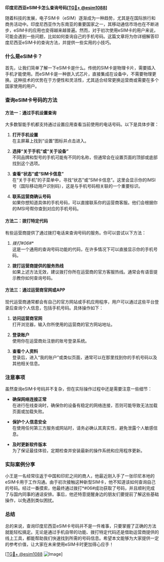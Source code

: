 **印度尼西亚eSIM卡怎么查询号码[[TG💪+ @esim1088](https://t.me/s/esim1088)]**

随着科技的发展，电子SIM卡（eSIM）逐渐成为一种趋势，尤其是在国际旅行和商务活动中。印度尼西亚作为东南亚的重要国家之一，其移动通信市场也在不断进步，eSIM卡的应用也变得越来越普遍。然而，对于初次使用eSIM卡的用户来说，可能会遇到一些问题，比如如何查询自己的手机号码。这篇文章将为你详细解答印度尼西亚eSIM卡的查询方法，并提供一些实用的小技巧。

### 什么是eSIM卡？

首先，让我们简单了解一下eSIM卡是什么。传统的SIM卡是物理卡片，需要插入手机才能使用。而eSIM卡是一种嵌入式芯片，直接集成在设备中，不需要物理更换。这种技术的优势在于方便性和灵活性，尤其适合经常更换运营商或需要在多个国家使用的用户。

### 查询eSIM卡号码的方法

#### 方法一：通过手机设置查询

大多数智能手机都支持通过设置应用查看当前使用的电话号码。以下是具体步骤：

1. **打开手机设置**  
   在主屏幕上找到“设置”图标并点击进入。

2. **选择“关于手机”或“关于设备”**  
   不同品牌和型号的手机可能有不同的名称，但通常会在设置页面的顶部或底部找到这个选项。

3. **查看“状态”或“SIM卡信息”**  
   在“关于手机”的子菜单中，寻找“状态”或“SIM卡信息”。这里会显示你的IMSI号（国际移动用户识别码），这是与手机号码相关联的一个重要标识。

4. **联系运营商确认号码**  
   如果你想知道具体的手机号码，可以直接联系你的运营商客服。他们会根据你的IMSI号帮你查到对应的手机号码。

#### 方法二：拨打特定代码

有些运营商提供了通过拨打电话来查询号码的服务。你可以尝试以下方法：

1. **拨打*#06#**  
   这是一个通用的查询号码功能的代码，在许多情况下可以直接显示你的手机号码。

2. **拨打运营商提供的服务热线**  
   如果上述方法无效，建议拨打你所在运营商的官方客服热线。通常会有语音提示教你如何查询号码。

#### 方法三：通过运营商官网或APP

现代运营商通常都会有自己的官方网站或手机应用程序，用户可以通过这些平台登录后查询个人信息，包括手机号码。具体操作如下：

1. **访问运营商官网**  
   打开浏览器，输入你所使用的运营商的官方网站地址。

2. **登录账户**  
   使用你在运营商处注册的账号登录系统。

3. **查看个人资料**  
   登录后，进入“我的账户”或类似页面，通常可以在那里找到你的手机号码以及其他相关信息。

### 注意事项

虽然查询eSIM卡号码并不复杂，但在实际操作过程中还是需要注意一些细节：

- **确保网络连接正常**  
  在进行在线查询时，确保你的设备有稳定的网络连接，否则可能导致无法加载页面或加载失败。

- **保护个人信息安全**  
  在使用任何第三方服务或网站时，请务必确认其真实性，避免泄露个人敏感信息。

- **及时更新软件版本**  
  为了保证最佳体验，定期检查并安装最新的操作系统和应用程序更新。

### 实际案例分享

小王是一名经常往返于中国和印尼之间的商人，他最近刚入手了一张印尼本地的eSIM卡用于工作沟通。由于初次接触这种新型SIM卡，他不知道该如何查询自己的号码。经过一番摸索，他最终通过拨打*#06#成功获取了号码，并且顺利完成了与国内同事的通话安排。事后，他还特意提醒身边的朋友们要提前了解这些基础操作，以免遇到类似困扰。

### 总结

总的来说，查询印度尼西亚eSIM卡号码并不是一件难事，只要掌握了正确的方法就能轻松搞定。无论是通过手机自带的功能、拨打特定代码还是借助运营商提供的线上工具，都能帮助我们快速找到所需的号码信息。希望本文能够为大家提供一定的参考价值，让大家在未来使用eSIM卡时更加得心应手！

[[TG💪+ @esim1088](https://t.me/s/esim1088) ![Image](https://i.postimg.cc/4NQfJmqS/Snipaste-2025-05-13-00-14-12.png)]
